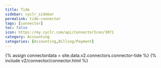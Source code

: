 ```yaml
---
title: Tide
sidebar: cyclr_sidebar
permalink: tide-connector
tags: [connector]
toc: false
icon: https://my.cyclr.com/api/ConnectorIcon/3071
category: Accounting
categories: [Accounting,Billing/Payment]
---
```

{% assign connectordata = site.data.v2.connectors.connector-tide %}
{% include v2/connector/connector.html %}	